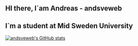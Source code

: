 ## HI there, I`am Andreas - andsveweb
## I`m a student at Mid Sweden University
[![andsveweb's GitHub stats](https://github-readme-stats.vercel.app/api?username=andsveweb)](https://github.com/andsveweb/github-readme-stats)

